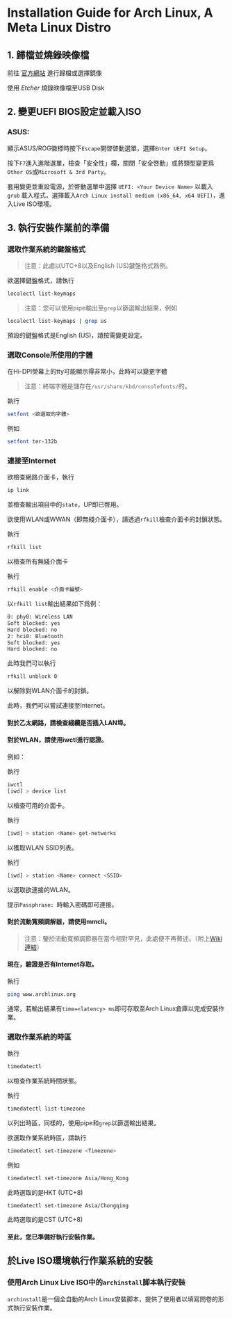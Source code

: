 # Installation Guide for Arch Linux, A Meta Linux Distro

## 1. 歸檔並燒錄映像檔

前往 [官方網站](https://archlinux.org/download/) 進行歸檔或選擇鏡像

使用 *Etcher* 燒錄映像檔至USB Disk

## 2. 變更UEFI BIOS設定並載入ISO

### ASUS:

顯示ASUS/ROG徽標時按下`Escape`開啓啓動選單，選擇`Enter UEFI Setup`。

按下`F7`進入進階選單，檢查「安全性」欄，關閉「安全啓動」或將類型變更爲`Other OS`或`Microsoft & 3rd Party`。

套用變更並重設電源，於啓動選單中選擇 `UEFI: <Your Device Name>` 以載入 `grub` 載入程式，選擇載入`Arch Linux install medium (x86_64, x64 UEFI)`，進入Live ISO環境。

## 3. 執行安裝作業前的準備

### 選取作業系統的鍵盤格式

>注意：此處以UTC+8以及English (US)鍵盤格式爲例。

欲選擇鍵盤格式，請執行
```sh
localectl list-keymaps
```
>注意：您可以使用pipe輸出至`grep`以篩選輸出結果，例如
```sh
localectl list-keymaps | grep us
```
預設的鍵盤格式是English (US)，請按需變更設定。

### 選取Console所使用的字體

在Hi-DPI熒幕上的tty可能顯示得非常小，此時可以變更字體

>注意：終端字體是儲存在`/usr/share/kbd/consolefonts/`的。

執行
```sh
setfont <欲選取的字體>
```
例如
```sh
setfont ter-132b
```

### 連接至Internet

欲檢查網路介面卡，執行
```sh
ip link
```
並檢查輸出項目中的`state`，UP即已啓用。

欲使用WLAN或WWAN（即無綫介面卡），請透過`rfkill`檢查介面卡的封鎖狀態。

執行
```sh
rfkill list
```
以檢查所有無綫介面卡

執行
```sh
rfkill enable <介面卡編號>
```

以`rfkill list`輸出結果如下爲例：
```sh
0: phy0: Wireless LAN
Soft blocked: yes
Hard blocked: no
2: hci0: Bluetooth
Soft blocked: yes
Hard blocked: no
```
此時我們可以執行
```sh
rfkill unblock 0
```
以解除對WLAN介面卡的封鎖。

此時，我們可以嘗試連接至Internet。

#### 對於乙太網路，請檢查綫纜是否插入LAN埠。

#### 對於WLAN，請使用iwctl進行認證。

例如：

執行
```sh
iwctl
[iwd] > device list
```
以檢查可用的介面卡。

執行
```sh
[iwd] > station <Name> get-networks
```
以獲取WLAN SSID列表。

執行
```sh
[iwd] > station <Name> connect <SSID>
```
以選取欲連接的WLAN。

提示`Passphrase: `時輸入密碼即可連接。

#### 對於流動寬頻調解器，請使用mmcli。
>注意：鑒於流動寬頻調節器在當今相對罕見，此處便不再贅述。（附上[Wiki連結](https://wiki.archlinux.org/title/Mobile_broadband_modem#ModemManager)）

#### 現在，驗證是否有Internet存取。

執行
```sh
ping www.archlinux.org
```
通常，若輸出結果有`time=<latency> ms`即可存取至Arch Linux倉庫以完成安裝作業。

### 選取作業系統的時區
執行
```sh
timedatectl 
```
以檢查作業系統時間狀態。

執行
```sh
timedatectl list-timezone
```
以列出時區，同樣的，使用pipe和`grep`以篩選輸出結果。

欲選取作業系統時區，請執行
```sh
timedatectl set-timezone <Timezone>
```
例如
```sh
timedatectl set-timezone Asia/Hong_Kong
```
此時選取的是HKT (UTC+8)

```sh
timedatectl set-timezone Asia/Chongqing
```
此時選取的是CST (UTC+8)

#### 至此，您已準備好執行安裝作業。

## 於Live ISO環境執行作業系統的安裝

### 使用Arch Linux Live ISO中的`archinstall`脚本執行安裝

`archinstall`是一個全自動的Arch Linux安裝脚本，提供了使用者以填寫問卷的形式執行安裝作業。

